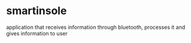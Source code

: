 # smartinsole
application that receives information through bluetooth, processes it and gives information to user
